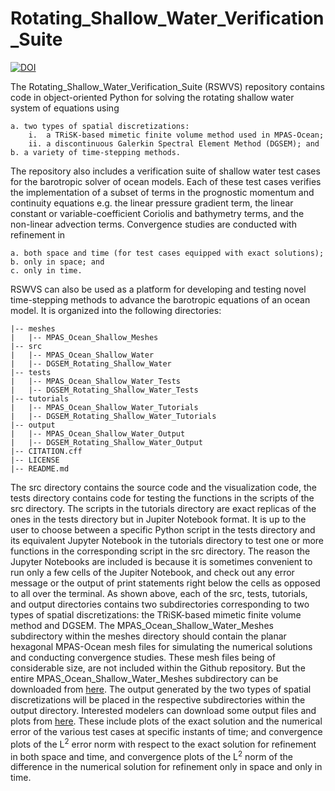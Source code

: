 # Rotating_Shallow_Water_Verification_Suite

[![DOI](https://zenodo.org/badge/DOI/10.5281/zenodo.7421136.svg)](https://doi.org/10.5281/zenodo.7421136)

The Rotating_Shallow_Water_Verification_Suite (RSWVS) repository contains code in object-oriented Python for solving the rotating shallow water system of equations using

    a. two types of spatial discretizations:
        i.  a TRiSK-based mimetic finite volume method used in MPAS-Ocean;
        ii. a discontinuous Galerkin Spectral Element Method (DGSEM); and
    b. a variety of time-stepping methods.

The repository also includes a verification suite of shallow water test cases for the barotropic solver of ocean models. Each of these test cases verifies the implementation of a subset of terms in the prognostic momentum and continuity equations e.g. the linear pressure gradient term, the linear constant or variable-coefficient Coriolis and bathymetry terms, and the non-linear advection terms. Convergence studies are conducted with refinement in 

    a. both space and time (for test cases equipped with exact solutions);
    b. only in space; and 
    c. only in time.

RSWVS can also be used as a platform for developing and testing novel time-stepping methods to advance the barotropic equations of an ocean model. It is organized into the following directories: 

    |-- meshes
    |   |-- MPAS_Ocean_Shallow_Meshes
    |-- src
    |   |-- MPAS_Ocean_Shallow_Water
    |   |-- DGSEM_Rotating_Shallow_Water
    |-- tests
    |   |-- MPAS_Ocean_Shallow_Water_Tests
    |   |-- DGSEM_Rotating_Shallow_Water_Tests
    |-- tutorials
    |   |-- MPAS_Ocean_Shallow_Water_Tutorials
    |   |-- DGSEM_Rotating_Shallow_Water_Tutorials
    |-- output
    |   |-- MPAS_Ocean_Shallow_Water_Output
    |   |-- DGSEM_Rotating_Shallow_Water_Output
    |-- CITATION.cff
    |-- LICENSE
    |-- README.md

The src directory contains the source code and the visualization code, the tests directory contains code for testing the functions in the scripts of the src directory. The scripts in the tutorials directory are exact replicas of the ones in the tests directory but in Jupiter Notebook format. It is up to the user to choose between a specific Python script in the tests directory and its equivalent Jupyter Notebook in the tutorials directory to test one or more functions in the corresponding script in the src directory. The reason the Jupyter Notebooks are included is because it is sometimes convenient to run only a few cells of the Jupiter Notebook, and check out any error message or the output of print statements right below the cells as opposed to all over the terminal. As shown above, each of the src, tests, tutorials, and output directories contains two subdirectories corresponding to two types of spatial discretizations: the TRiSK-based mimetic finite volume method and DGSEM. The MPAS_Ocean_Shallow_Water_Meshes subdirectory within the meshes directory should contain the planar hexagonal MPAS-Ocean mesh files for simulating the numerical solutions and conducting convergence studies. These mesh files being of considerable size, are not included within the Github repository. But the entire MPAS_Ocean_Shallow_Water_Meshes subdirectory can be downloaded from [here](https://zenodo.org/record/7419817). The output generated by the two types of spatial discretizations will be placed in the respective subdirectories within the output directory. Interested modelers can download some output files and plots from [here](https://zenodo.org/record/7420073). These include plots of the exact solution and the numerical error of the various test cases at specific instants of time; and convergence plots of the L<sup>2</sup> error norm with respect to the exact solution for refinement in both space and time, and convergence plots of the L<sup>2</sup> norm of the difference in the numerical solution for refinement only in space and only in time.